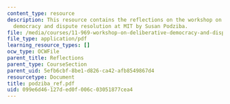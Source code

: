 ```yaml
---
content_type: resource
description: This resource contains the reflections on the workshop on deliberative
  democracy and dispute resolution at MIT by Susan Podziba.
file: /media/courses/11-969-workshop-on-deliberative-democracy-and-dispute-resolution-summer-2005/099e6d46127ded0f006c03051877cea4_podziba_ref.pdf
file_type: application/pdf
learning_resource_types: []
ocw_type: OCWFile
parent_title: Reflections
parent_type: CourseSection
parent_uid: 5efb6cbf-8be1-d826-ca42-afb8549867d4
resourcetype: Document
title: podziba_ref.pdf
uid: 099e6d46-127d-ed0f-006c-03051877cea4
---
```

